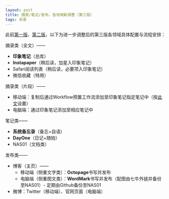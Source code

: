 ```yaml
---
layout: post
title: 摘录/笔记/发布，各领域新调整（第三版）
tags: 杂录
---
```


此前[第一版](http://cpxxpc.com/2016/07/06/1)、[第二版](http://cpxxpc.com/2016/08/29/1)，以下为进一步调整后的第三版各领域具体配置与流程安排：

摘录类（全文）——

- **印象笔记**（总库）
- **Instapaper**（稍后读，加星入印象笔记）
- Safari阅读列表（稍后读，必要项入印象笔记）
- 微信收藏（特用）

摘录类（片段）——

- 移动端：复制后通过Workflow预置工作流添加至印象笔记指定笔记中（按[此文](http://sspai.com/35281)设置）
- 电脑端：通过印象笔记添加至相应笔记中

笔记类——

- **系统备忘录**（备忘+自语）
- **DayOne**（日记+随拍）
- NAS01（文档类）

发布类——

- 博客（主页）——
	- 移动端（侧重文字类）：**Octopage**书写并发布	  
	- 电脑端（侧重图文类）：**WordMark**书写并发布（配图由七牛外链并备份至NAS01）- 定期由Github备份至NAS01
- 微博：Twitter（移动端）、官网页面（电脑端）

